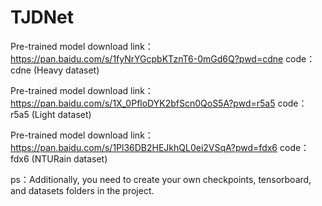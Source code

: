 # TJDNet

Pre-trained model download link：https://pan.baidu.com/s/1fyNrYGcpbKTznT6-0mGd6Q?pwd=cdne 
code：cdne (Heavy dataset)

Pre-trained model download link：https://pan.baidu.com/s/1X_0PfloDYK2bfScn0QoS5A?pwd=r5a5 
code：r5a5 (Light dataset)

Pre-trained model download link：https://pan.baidu.com/s/1Pl36DB2HEJkhQL0ei2VSqA?pwd=fdx6 
code：fdx6 (NTURain dataset)




ps：Additionally, you need to create your own checkpoints, tensorboard, and datasets folders in the project.
